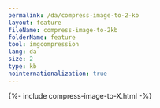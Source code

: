 ```yaml
---
permalink: /da/compress-image-to-2-kb
layout: feature
fileName: compress-image-to-2kb
folderName: feature
tool: imgcompression
lang: da
size: 2
type: kb
nointernationalization: true
---
```

{%- include compress-image-to-X.html -%}       
